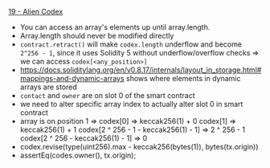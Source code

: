 [19 - Alien Codex](https://ethernaut.openzeppelin.com/level/0x40055E69E7EB12620c8CCBCCAb1F187883301c30)

* You can access an array's elements up until array.length. 
* Array.length should never be modified directly
* ```contract.retract()``` will make ```codex.length``` underflow and become ```2^256 - 1```, since it uses Solidity 5 without underflow/overflow checks => we can access ```codex[<any_position>]```
* https://docs.soliditylang.org/en/v0.8.17/internals/layout_in_storage.html#mappings-and-dynamic-arrays shows where elements in dynamic arrays are stored
* ```contact``` and ```owner``` are on slot 0 of the smart contract
* we need to alter specific array index to actually alter slot 0 in smart contract
* array is on position 1 =>
codex[0]                                        => keccak256(1) + 0
codex[1]                                        => keccak256(1) + 1
codex[2 ^ 256 - 1 - keccak256(1) - 1]           => 2 ^ 256 - 1 
codex[2 ^ 256 - keccak256(1) - 1]               => 0
* codex.revise(type(uint256).max - keccak256(bytes(1)), bytes(tx.origin))
* assertEq(codes.owner(), tx.origin);
